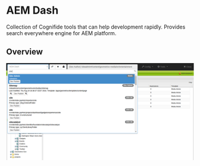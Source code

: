 # AEM Dash

Collection of Cognifide tools that can help development rapidly.
Provides search everywhere engine for AEM platform.

## Overview

![DASH](https://raw.githubusercontent.com/Cognifide/AEM-Dash/master/overview.png)



